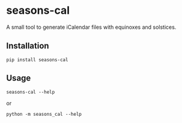 # seasons-cal
A small tool to generate iCalendar files with equinoxes and solstices.

## Installation
```
pip install seasons-cal
```

## Usage
```
seasons-cal --help
```
or
```
python -m seasons_cal --help
```
